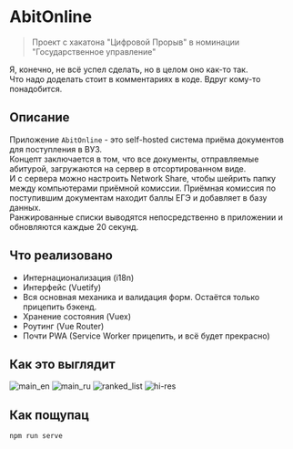 # AbitOnline

> Проект с хакатона "Цифровой Прорыв" в номинации "Государственное управление"

Я, конечно, не всё успел сделать, но в целом оно как-то так. <br> Что надо доделать стоит в комментариях в коде. Вдруг кому-то понадобится.

## Описание

Приложение `AbitOnline` - это self-hosted система приёма документов для поступления в ВУЗ. <br>
Концепт заключается в том, что все документы, отправляемые абитурой, загружаются на сервер в отсортированном виде. <br>
И с сервера можно настроить Network Share, чтобы шейрить папку между компьютерами приёмной комиссии.
Приёмная комиссия по поступившим документам находит баллы ЕГЭ и добавляет в базу данных. <br>
Ранжированные списки выводятся непосредственно в приложении и обновляются каждые 20 секунд.

## Что реализовано
* Интернационализация (i18n)
* Интерфейс (Vuetify)
* Вся основная механика и валидация форм. Остаётся только прицепить бэкенд.
* Хранение состояния (Vuex)
* Роутинг (Vue Router)
* Почти PWA (Service Worker прицепить, и всё будет прекрасно)

## Как это выглядит

![main_en](https://user-images.githubusercontent.com/24318966/59982391-4310c780-961a-11e9-8f81-f0c0a71c3f38.png)
![main_ru](https://user-images.githubusercontent.com/24318966/59982392-4a37d580-961a-11e9-8ec0-d7ed631ffe15.png)
![ranked_list](https://user-images.githubusercontent.com/24318966/59982394-4f952000-961a-11e9-8641-b9143d9ae195.png)
![hi-res](https://user-images.githubusercontent.com/24318966/59982421-c7fbe100-961a-11e9-9e17-274fb7065523.png)


## Как пощупац

`npm run serve`
